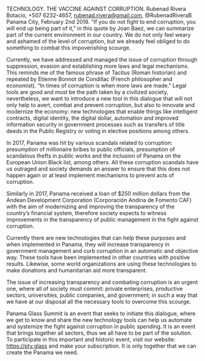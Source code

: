 TECHNOLOGY. THE VACCINE AGAINST CORRUPTION.
Rubenad Rivera Botacio, +507 6232-4657, rubenad.rivera@gmail.com, @RubenadRiveraB
Panama City, February 2nd 2018. “If you do not fight to end corruption, you will end up being part of it,” in this quote by Joan Baez, we can summarize part of the current environment in our country. We do not only feel weary and ashamed of the level of corruption, but we already feel obliged to do something to combat this impoverishing scourge.

Currently, we have addressed and managed the issue of corruption through suppression, evasion and establishing more laws and legal mechanisms. This reminds me of the famous phrase of Tacitus (Roman historian) and repeated by Etienne Bonnot de Condillac (French philosopher and economist). “In times of corruption is when more laws are made.” Legal tools are good and must be the path taken by a civilized society, nevertheless, we want to introduce a new tool in this dialogue that will not only help to avert, combat and prevent corruption, but also to innovate and modernize the economy: new technologies that enable things like intelligent contracts, digital identity, the digital dollar, automation and improved information security in government processes such as transfers of title deeds in the Public Registry or voting in elective positions among others.

In 2017, Panama was hit by various scandals related to corruption: presumption of millionaire bribes to public officials, presumption of scandalous thefts in public works and the inclusion of Panama on the European Union Black list, among others. All these corruption scandals have us outraged and society demands an answer to ensure that this does not happen again or at least implement mechanisms to prevent acts of corruption.

Similarly in 2017, Panama received a loan of $250 million dollars from the Andean Development Corporation (Corporación Andina de Fomento CAF) with the aim of modernizing and improving the transparency of the country’s financial system, therefore society expects to witness improvements in the transparency of public management in the fight against corruption.

Currently there are new technologies that can help these purposes and when implemented in Panama, they will increase transparency in government management and curb corruption in an automatic and objective way. These tools have been implemented in other countries with positive results. Likewise, some world organizations are using these technologies to make donations and humanitarian aid more transparent.

The issue of increasing transparency and combating corruption is an urgent one, where all of society must commit: private enterprises, productive sectors, universities, public companies, and government; in such a way that we have at our disposal all the necessary tools to overcome this scourge.

Panama Glass Summit is an event that seeks to initiate this dialogue, where we get to know and share the new technology tools can help us automate and systemize the fight against corruption in public spending. It is an event that brings together all sectors, thus we all have to be part of the solution. To participate in this important and historic event, visit our website: https://pty.glass and make your subscription. It is only together that we can create the Panama we need.